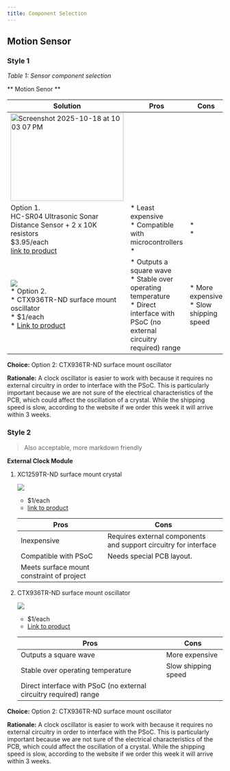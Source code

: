 ```yaml
---
title: Component Selection 
---
```


## Motion Sensor 

### Style 1


*Table 1: Sensor component selection*

** Motion Senor **

| **Solution**                                                                                                                                                                                      | **Pros**                                                                                                                                    | **Cons**                                                                                            |
| ------------------------------------------------------------------------------------------------------------------------------------------------------------------------------------------------- | ------------------------------------------------------------------------------------------------------------------------------------------- | --------------------------------------------------------------------------------------------------- |
| <img width="264" height="204" alt="Screenshot 2025-10-18 at 10 03 07 PM" src="https://github.com/user-attachments/assets/8c4ef75e-b7e0-4131-b145-31ed27f82736" />
Option 1.<br> HC-SR04 Ultrasonic Sonar Distance Sensor + 2 x 10K resistors <br>$3.95/each<br>[link to product]([http://www.digikey.com/product-detail/en/ECS-40.3-S-5PX-TR/XC1259TR-ND/827366](https://www.digikey.com/en/products/detail/adafruit-industries-llc/3942/9658069))                 | \* Least expensive <br>\* Compatible with microcontrollers<br>\*                                               | \* <br>\*  |
| ![](image3.png)<br>\* Option 2. <br>\* CTX936TR-ND surface mount oscillator <br>\* $1/each <br>\* [Link to product](http://www.digikey.com/product-detail/en/636L3I001M84320/CTX936TR-ND/2292940) | \* Outputs a square wave <br>\* Stable over operating temperature <br> \* Direct interface with PSoC (no external circuitry required) range | * More expensive <br>\* Slow shipping speed                                                         |

**Choice:** Option 2: CTX936TR-ND surface mount oscillator

**Rationale:** A clock oscillator is easier to work with because it requires no external circuitry in order to interface with the PSoC. This is particularly important because we are not sure of the electrical characteristics of the PCB, which could affect the oscillation of a crystal. While the shipping speed is slow, according to the website if we order this week it will arrive within 3 weeks.

### Style 2

> Also acceptable, more markdown friendly

**External Clock Module**

1. XC1259TR-ND surface mount crystal

    ![](image1.png)

    * $1/each
    * [link to product](http://www.digikey.com/product-detail/en/ECS-40.3-S-5PX-TR/XC1259TR-ND/827366)

    | Pros                                      | Cons                                                             |
    | ----------------------------------------- | ---------------------------------------------------------------- |
    | Inexpensive                               | Requires external components and support circuitry for interface |
    | Compatible with PSoC                      | Needs special PCB layout.                                        |
    | Meets surface mount constraint of project |

1. CTX936TR-ND surface mount oscillator

    ![](image3.png)

    * $1/each
    * [Link to product](http://www.digikey.com/product-detail/en/636L3I001M84320/CTX936TR-ND/2292940)

    | Pros                                                              | Cons                |
    | ----------------------------------------------------------------- | ------------------- |
    | Outputs a square wave                                             | More expensive      |
    | Stable over operating temperature                                 | Slow shipping speed |
    | Direct interface with PSoC (no external circuitry required) range |

**Choice:** Option 2: CTX936TR-ND surface mount oscillator

**Rationale:** A clock oscillator is easier to work with because it requires no external circuitry in order to interface with the PSoC. This is particularly important because we are not sure of the electrical characteristics of the PCB, which could affect the oscillation of a crystal. While the shipping speed is slow, according to the website if we order this week it will arrive within 3 weeks.
